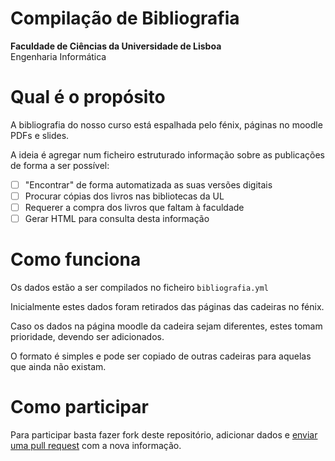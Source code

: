 # Compilação de Bibliografia

**Faculdade de Ciências da Universidade de Lisboa**  
Engenharia Informática

# Qual é o propósito

A bibliografia do nosso curso está espalhada pelo fénix, páginas no moodle
PDFs e slides.

A ideia é agregar num ficheiro estruturado informação sobre as publicações de
forma a ser possível:

- [ ] "Encontrar" de forma automatizada as suas versões digitais
- [ ] Procurar cópias dos livros nas bibliotecas da UL
- [ ] Requerer a compra dos livros que faltam à faculdade
- [ ] Gerar HTML para consulta desta informação

# Como funciona

Os dados estão a ser compilados no ficheiro `bibliografia.yml`

Inicialmente estes dados foram retirados das páginas das cadeiras no fénix.

Caso os dados na página moodle da cadeira sejam diferentes, estes tomam
prioridade, devendo ser adicionados.

O formato é simples e pode ser copiado de outras cadeiras para aquelas que ainda
não existam.

# Como participar

Para participar basta fazer fork deste repositório, adicionar dados e
[enviar uma pull request](https://help.github.com/articles/creating-a-pull-request-from-a-fork/)
com a nova informação.
